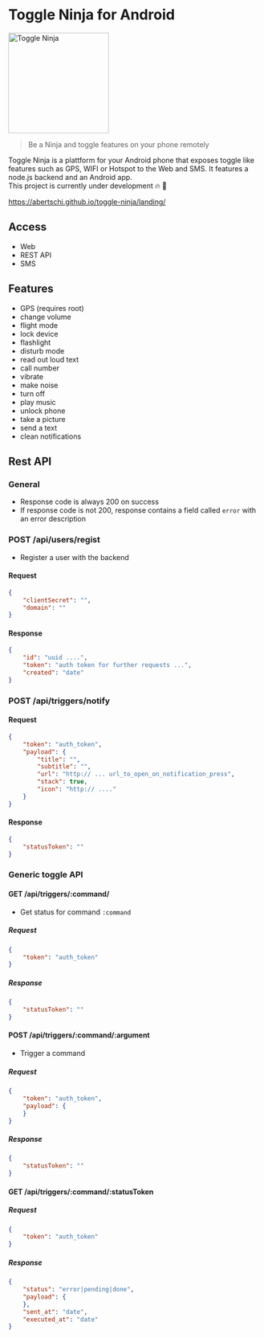 # Toggle Ninja for Android

<img src="https://github.com/abertschi/android-remote-trigger/blob/master/landing/ninja.png" alt="Toggle Ninja" width="200px" align="">

>Be a Ninja and toggle features on your phone remotely

Toggle Ninja is a plattform for your Android phone that exposes toggle like features such as GPS, WIFI or Hotspot to the Web and SMS. It features a node.js backend and an Android app.  
This project is currently under development 🔥 🚀  

 https://abertschi.github.io/toggle-ninja/landing/

## Access
 - Web
 - REST API
 - SMS

## Features

- GPS (requires root)
- change volume
- flight mode
- lock device
- flashlight
- disturb mode
- read out loud text
- call number
- vibrate
- make noise
- turn off
- play music
- unlock phone
- take a picture
- send a text
- clean notifications


## Rest API

### General
- Response code is always 200 on success
- If response code is not 200, response contains a field called `error` with an error description

### POST /api/users/regist
- Register a user with the backend

#### Request
```json
{
    "clientSecret": "",
    "domain": ""
}
```

#### Response
```json
{
    "id": "uuid ....",
    "token": "auth token for further requests ...",
    "created": "date"
}
```

### POST /api/triggers/notify
#### Request
```json
{
    "token": "auth_token",
    "payload": {
        "title": "",
        "subtitle": "",
        "url": "http:// ... url_to_open_on_notification_press",
        "stack": true,
        "icon": "http:// ...."
    }
}
```

#### Response
```json
{
    "statusToken": ""
}
```

### Generic toggle API
#### GET /api/triggers/:command/
- Get status for command `:command`

##### Request
```json
{
    "token": "auth_token"
}
```

##### Response
```json
{
    "statusToken": ""
}
```

#### POST /api/triggers/:command/:argument
- Trigger a command

##### Request
```json
{
    "token": "auth_token",
    "payload": {
    }
}
```

##### Response
```json
{
    "statusToken": ""
}
```

#### GET /api/triggers/:command/:statusToken
##### Request
```json
{
    "token": "auth_token"
}
```

##### Response
```json
{
    "status": "error|pending|done",
    "payload": {
    },
    "sent_at": "date",
    "executed_at": "date"
}
```
